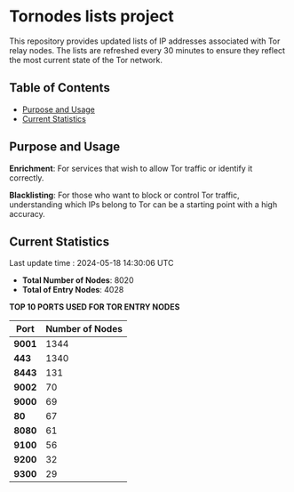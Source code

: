 # Tornodes lists project

This repository provides updated lists of IP addresses associated with Tor relay nodes. The lists are refreshed every 30 minutes to ensure they reflect the most current state of the Tor network.

## Table of Contents

- [Purpose and Usage](#purpose-and-usage)
- [Current Statistics](#current-statistics)


## Purpose and Usage

**Enrichment**: For services that wish to allow Tor traffic or identify it correctly.

**Blacklisting**: For those who want to block or control Tor traffic, understanding which IPs belong to Tor can be a starting point with a high accuracy.

## Current Statistics

Last update time : 2024-05-18 14:30:06 UTC

- **Total Number of Nodes**: 8020
- **Total of Entry Nodes**: 4028

**TOP 10 PORTS USED FOR TOR ENTRY NODES**

| **Port** | **Number of Nodes** |
|------|-----------------|
| **9001**   | 1344  |
| **443**   | 1340  |
| **8443**   | 131  |
| **9002**   | 70  |
| **9000**   | 69  |
| **80**   | 67  |
| **8080**   | 61  |
| **9100**   | 56  |
| **9200**   | 32  |
| **9300**   | 29  |

